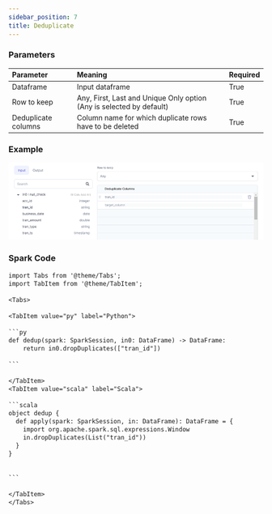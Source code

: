 ```yaml
---
sidebar_position: 7
title: Deduplicate
---
```


### Parameters
| Parameter        | Meaning                                       | Required                                     |
|:-----------------|:----------------------------------------------|:---------------------------------------------|
| Dataframe        | Input dataframe  | True                                         |
| Row to keep    | Any, First, Last and Unique Only option (Any is selected by default)                            | True                                        |
| Deduplicate columns       | Column name for which duplicate rows have to be deleted           | True |


### Example

![](./img/deduplicate_eg_1.png)

### Spark Code

````mdx-code-block
import Tabs from '@theme/Tabs';
import TabItem from '@theme/TabItem';

<Tabs>

<TabItem value="py" label="Python">

```py
def dedup(spark: SparkSession, in0: DataFrame) -> DataFrame:
    return in0.dropDuplicates(["tran_id"])

```

</TabItem>
<TabItem value="scala" label="Scala">

```scala
object dedup {
  def apply(spark: SparkSession, in: DataFrame): DataFrame = {
    import org.apache.spark.sql.expressions.Window
    in.dropDuplicates(List("tran_id"))
  }
}


```

</TabItem>
</Tabs>

````
 

